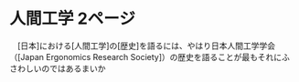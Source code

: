 # 人間工学 2ページ
　[日本]における[人間工学]の[歴史]を語るには、やはり日本人間工学学会（[Japan Ergonomics Research Society]）の歴史を語ることが最もそれにふさわしいのではあるまいか

